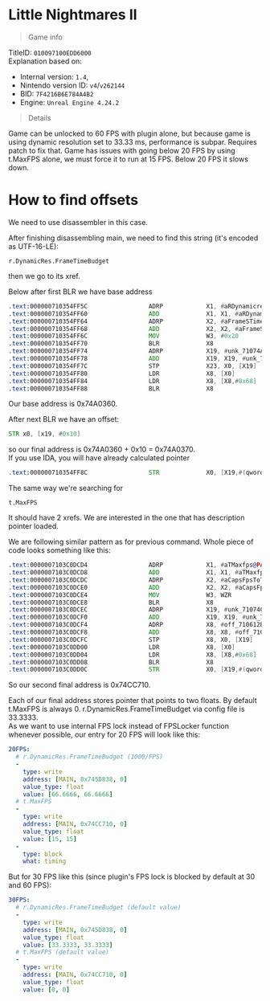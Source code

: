 # Little Nightmares II

> Game info

TitleID: `010097100EDD6000`<br>
Explanation based on:
- Internal version: `1.4`, 
- Nintendo version ID: `v4`/`v262144`
- BID: `7F4216B6E784A4B2`
- Engine: `Unreal Engine 4.24.2`

> Details

Game can be unlocked to 60 FPS with plugin alone, but because game is using dynamic resolution set to 33.33 ms, performance is subpar. Requires patch to fix that.
Game has issues with going below 20 FPS by using t.MaxFPS alone, we must force it to run at 15 FPS. Below 20 FPS it slows down.

# How to find offsets

We need to use disassembler in this case.

After finishing disassembling main, we need to find this string (it's encoded as UTF-16-LE):
```
r.DynamicRes.FrameTimeBudget
```

then we go to its xref.

Below after first BLR we have base address
```asm
.text:000000710354FF5C                 ADRP            X1, #aRDynamicresFra@PAGE
.text:000000710354FF60                 ADD             X1, X1, #aRDynamicresFra@PAGEOFF ; "r.DynamicRes.FrameTimeBudget"
.text:000000710354FF64                 ADRP            X2, #aFrameSTimeBudg@PAGE
.text:000000710354FF68                 ADD             X2, X2, #aFrameSTimeBudg@PAGEOFF ; "Frame's time budget in milliseconds."
.text:000000710354FF6C                 MOV             W3, #0x20
.text:000000710354FF70                 BLR             X8
.text:000000710354FF74                 ADRP            X19, #unk_71074A0360@PAGE
.text:000000710354FF78                 ADD             X19, X19, #unk_71074A0360@PAGEOFF
.text:000000710354FF7C                 STP             X23, X0, [X19]
.text:000000710354FF80                 LDR             X8, [X0]
.text:000000710354FF84                 LDR             X8, [X8,#0x68]
.text:000000710354FF88                 BLR             X8
```

Our base address is 0x74A0360.

After next BLR we have an offset:
```asm
STR x0, [x19, #0x10]
```
so our final address is 0x74A0360 + 0x10 = 0x74A0370.<br>
If you use IDA, you will have already calculated pointer
```asm
.text:000000710354FF8C                 STR             X0, [X19,#(qword_71074A0370 - 0x71074A0360)]
```

The same way we're searching for 
```
t.MaxFPS
```
It should have 2 xrefs. We are interested in the one that has description pointer loaded.

We are following similar pattern as for previous command. Whole piece of code looks something like this:
```asm
.text:0000007103C0DCD4                 ADRP            X1, #aTMaxfps@PAGE
.text:0000007103C0DCD8                 ADD             X1, X1, #aTMaxfps@PAGEOFF ; "t.MaxFPS"
.text:0000007103C0DCDC                 ADRP            X2, #aCapsFpsToTheGi@PAGE
.text:0000007103C0DCE0                 ADD             X2, X2, #aCapsFpsToTheGi@PAGEOFF ; "Caps FPS to the given value.  Set to <="...
.text:0000007103C0DCE4                 MOV             W3, WZR
.text:0000007103C0DCE8                 BLR             X8
.text:0000007103C0DCEC                 ADRP            X19, #unk_71074CC700@PAGE
.text:0000007103C0DCF0                 ADD             X19, X19, #unk_71074CC700@PAGEOFF
.text:0000007103C0DCF4                 ADRP            X8, #off_710612B800@PAGE
.text:0000007103C0DCF8                 ADD             X8, X8, #off_710612B800@PAGEOFF
.text:0000007103C0DCFC                 STP             X8, X0, [X19]
.text:0000007103C0DD00                 LDR             X8, [X0]
.text:0000007103C0DD04                 LDR             X8, [X8,#0x68]
.text:0000007103C0DD08                 BLR             X8
.text:0000007103C0DD0C                 STR             X0, [X19,#(qword_71074CC710 - 0x71074CC700)]
```
So our second final address is 0x74CC710.

Each of our final address stores pointer that points to two floats. By default t.MaxFPS is always 0. r.DynamicRes.FrameTimeBudget via config file is 33.3333.<br>
As we want to use internal FPS lock instead of FPSLocker function whenever possible, our entry for 20 FPS will look like this:
```yaml
20FPS:
  # r.DynamicRes.FrameTimeBudget (1000/FPS)
  -
    type: write
    address: [MAIN, 0x745D838, 0]
    value_type: float
    value: [66.6666, 66.6666]
  # t.MaxFPS
  -
    type: write
    address: [MAIN, 0x74CC710, 0]
    value_type: float
    value: [15, 15]
  -
    type: block
    what: timing

```
But for 30 FPS like this (since plugin's FPS lock is blocked by default at 30 and 60 FPS):
```yaml
30FPS:
  # r.DynamicRes.FrameTimeBudget (default value)
  -
    type: write
    address: [MAIN, 0x745D838, 0]
    value_type: float
    value: [33.3333, 33.3333]
  # t.MaxFPS (default value)
  -
    type: write
    address: [MAIN, 0x74CC710, 0]
    value_type: float
    value: [0, 0]

```
